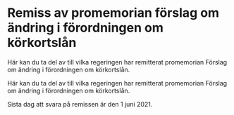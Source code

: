 # Remiss av promemorian förslag om ändring i förordningen om körkortslån

Här kan du ta del av till vilka regeringen har remitterat promemorian Förslag om ändring i förordningen om körkortslån.

Här kan du ta del av till vilka regeringen har remitterat promemorian Förslag om ändring i förordningen om körkortslån.

Sista dag att svara på remissen är den 1 juni 2021.
